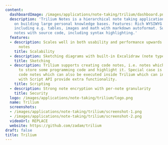 ```yaml
---
content:
  dashboardImage: /images/applications/note-taking/trilium/dashboard.png
  description: 'Trilium Notes is a hierarchical note taking application with focus
    on building large personal knowledge bases. Features: Rich WYSIWYG note editing
    including e.g. tables, images and math with markdown autoformat. Support for editing
    notes with source code, including syntax highlighting.'
  features:
  - description: Scales well in both usability and performance upwards of 100 000
      notes
    title: Scalability
  - description: Sketching diagrams with built-in Excalidraw (note type 'canvas')
    title: Sketching
  - description: Trilium supports creating code notes, i.e. notes which allow you
      to store some programming code and highlight it. Special case is JavaScript
      code notes which can also be executed inside Trilium which can in conjunction
      with Script API provide extra functionality.
    title: Scripting
  - description: Strong note encryption with per-note granularity
    title: Security
  logo: /images/applications/note-taking/trilium/logo.png
  name: Trilium
  screenshots:
  - /images/applications/note-taking/trilium/screenshot-1.png
  - /images/applications/note-taking/trilium/screenshot-2.png
  videoUrl: REPLACE
  website: https://github.com/zadam/trilium
draft: false
title: Trilium
---
```


